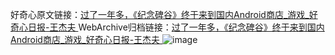 好奇心原文链接：[过了一年多，《纪念碑谷》终于来到国内Android商店_游戏_好奇心日报-王杰夫 ](https://www.qdaily.com/articles/10118.html)
WebArchive归档链接：[过了一年多，《纪念碑谷》终于来到国内Android商店_游戏_好奇心日报-王杰夫 ](http://web.archive.org/web/20190623155638/https://www.qdaily.com/articles/10118.html)
![image](http://ww3.sinaimg.cn/large/007d5XDply1g3vv4v69xaj30u039u1kx)